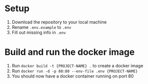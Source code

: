 # Setup
1. Download the repository to your local machine
1. Rename `.env.example` to `.env`
1. Fill out missing info in `.env`

# Build and run the docker image
1. Run `docker build -t {PROJECT-NAME} .` to create a docker image
1. Run `docker run -d -p 80:80 --env-file .env {PROJECT-NAME}`
1. You should now have a docker container running on port 80